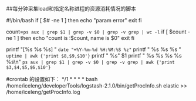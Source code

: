 ##每分钟采集load和指定名称进程的资源消耗情况的脚本

  #!/bin/bash
  if [ $# -ne 1 ]
  then
    echo "param error"
    exit
  fi
  
  count=`ps aux | grep $1 | grep -v $0 | grep -v grep | wc -l`
  if [ $count -ne 1 ]
  then
    echo "count is :$count, name is $0"
    exit
  fi
  
  printf "[%s %s %s] " `date "+%Y-%m-%d %H:%M:%S %z"`
  printf " %s %s %s " `uptime | awk {'print $8,$9,$10'}`
  printf " %s" $1
  printf " %s %s %s %s %s\n" `ps aux | grep $1 | grep -v $0 | grep -v grep | awk {'print $3,$4,$5,$6,$10'}`

#crontab 的设置如下：
  */1 * * * * bash /home/iceleng/developerTools/logstash-2.1.0/bin/getProcInfo.sh elastic >> /home/iceleng/getProcInfo.log
